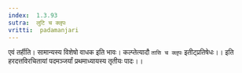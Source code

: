 ```yaml
---
index:  1.3.93
sutra:  लुटि च क्लृपः
vritti:  padamanjari
---
```


एवं तर्हीति। सामान्यस्य विशेषो वाधक इति भावः। कल्प्तेत्यादौ `तासि च क्लृपः` इतीट्प्रतिषेधः।।
इति हरदत्तविरचितायां पदमञ्जर्यां प्रथमाध्यायस्य तृतीयः पादः।।



